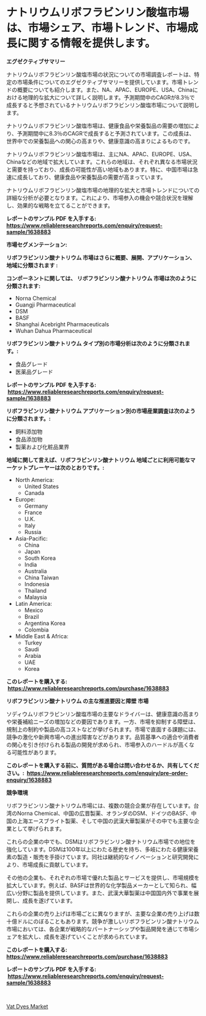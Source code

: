 <p><h1>ナトリウムリボフラビンリン酸塩市場は、市場シェア、市場トレンド、市場成長に関する情報を提供します。</h1></p><p><strong>エグゼクティブサマリー</strong></p>
<p><p>ナトリウムリボフラビンリン酸塩市場の状況についての市場調査レポートは、特定の市場条件についてのエグゼクティブサマリーを提供しています。市場トレンドの概要についても紹介します。また、NA、APAC、EUROPE、USA、Chinaにおける地理的な拡大について詳しく説明します。予測期間中のCAGRが8.3％で成長すると予想されているナトリウムリボフラビンリン酸塩市場について説明します。</p><p>ナトリウムリボフラビンリン酸塩市場は、健康食品や栄養製品の需要の増加により、予測期間中に8.3％のCAGRで成長すると予測されています。この成長は、世界中での栄養製品への関心の高まりや、健康意識の高まりによるものです。</p><p>ナトリウムリボフラビンリン酸塩市場は、主にNA、APAC、EUROPE、USA、Chinaなどの地域で拡大しています。これらの地域は、それぞれ異なる市場状況と需要を持っており、成長の可能性が高い地域もあります。特に、中国市場は急速に成長しており、健康食品や栄養製品の需要が高まっています。</p><p>ナトリウムリボフラビンリン酸塩市場の地理的な拡大と市場トレンドについての詳細な分析が必要となります。これにより、市場参入の機会や競合状況を理解し、効果的な戦略を立てることができます。</p></p>
<p><strong>レポートのサンプル PDF を入手する: <a href="https://www.reliableresearchreports.com/enquiry/request-sample/1638883">https://www.reliableresearchreports.com/enquiry/request-sample/1638883</a></strong></p>
<p><strong>市場セグメンテーション:</strong></p>
<p><strong> リボフラビンリン酸ナトリウム 市場はさらに概要、展開、アプリケーション、地域に分類されます :</strong></p>
<p><strong>コンポーネントに関しては、 リボフラビンリン酸ナトリウム 市場は次のように分類されます: &nbsp;</strong></p>
<p><ul><li>Norna Chemical</li><li>Guangji Pharmaceutical</li><li>DSM</li><li>BASF</li><li>Shanghai Acebright Pharmaceuticals</li><li>Wuhan Dahua Pharmaceutical</li></ul></p>
<p><strong> リボフラビンリン酸ナトリウム タイプ別の市場分析は次のように分類されます。:</strong></p>
<p><ul><li>食品グレード</li><li>医薬品グレード</li></ul></p>
<p><strong>レポートのサンプル PDF を入手する: &nbsp;<a href="https://www.reliableresearchreports.com/enquiry/request-sample/1638883">https://www.reliableresearchreports.com/enquiry/request-sample/1638883</a></strong></p>
<p><strong> リボフラビンリン酸ナトリウム アプリケーション別の市場産業調査は次のように分類されます。:</strong></p>
<p><ul><li>飼料添加物</li><li>食品添加物</li><li>製薬および化粧品業界</li></ul></p>
<p><strong>地域に関して言えば、リボフラビンリン酸ナトリウム 地域ごとに利用可能なマーケットプレーヤーは次のとおりです。:</strong></p>
<p><ul>
    <li>
        North America:
        <ul>
            <li>United States</li>
            <li>Canada</li>
        </ul>
    </li>
    <li>
        Europe:
        <ul>
            <li>Germany</li>
            <li>France</li>
            <li>U.K.</li>
            <li>Italy</li>
            <li>Russia</li>
        </ul>
    </li>
    <li>
        Asia-Pacific:
        <ul>
            <li>China</li>
            <li>Japan</li>
            <li>South Korea</li>
            <li>India</li>
            <li>Australia</li>
            <li>China Taiwan</li>
            <li>Indonesia</li>
            <li>Thailand</li>
            <li>Malaysia</li>
        </ul>
    </li>
    <li>
        Latin America:
        <ul>
            <li>Mexico</li>
            <li>Brazil</li>
            <li>Argentina Korea</li>
            <li>Colombia</li>
        </ul>
    </li>
    <li>
        Middle East & Africa:
        <ul>
            <li>Turkey</li>
            <li>Saudi</li>
            <li>Arabia</li>
            <li>UAE</li>
            <li>Korea</li>
        </ul>
    </li>
    </ul></p>
<p><strong>このレポートを購入する: &nbsp;<a href="https://www.reliableresearchreports.com/purchase/1638883">https://www.reliableresearchreports.com/purchase/1638883</a></strong></p>
<p><strong>リボフラビンリン酸ナトリウム の主な推進要因と障壁 市場</strong></p>
<p><p>ソディウムリボフラビンリン酸塩市場の主要なドライバーは、健康意識の高まりや栄養補給ニーズの増加などの要因であります。一方、市場を抑制する障壁は、規制上の制約や製品の高コストなどが挙げられます。市場で直面する課題には、競争の激化や新興市場への進出障害などがあります。品質基準への適合や消費者の関心を引き付けられる製品の開発が求められ、市場参入のハードルが高くなる可能性があります。</p></p>
<p><strong>このレポートを購入する前に、質問がある場合は問い合わせるか、共有してください。:&nbsp; <a href="https://www.reliableresearchreports.com/enquiry/pre-order-enquiry/1638883">https://www.reliableresearchreports.com/enquiry/pre-order-enquiry/1638883</a></strong></p>
<p><strong>競争環境</strong></p>
<p><p>リボフラビンリン酸ナトリウム市場には、複数の競合企業が存在しています。台湾のNorna Chemical、中国の広晋製薬、オランダのDSM、ドイツのBASF、中国の上海エースブライト製薬、そして中国の武漢大華製薬がその中でも主要な企業として挙げられます。</p><p>これらの企業の中でも、DSMはリボフラビンリン酸ナトリウム市場での地位を強化しています。DSMは100年以上にわたる歴史を持ち、多岐にわたる健康栄養素の製造・販売を手掛けています。同社は継続的なイノベーションと研究開発により、市場成長に貢献しています。</p><p>その他の企業も、それぞれの市場で優れた製品とサービスを提供し、市場規模を拡大しています。例えば、BASFは世界的な化学製品メーカーとして知られ、幅広い分野に製品を提供しています。また、武漢大華製薬は中国国内外で事業を展開し、成長を遂げています。</p><p>これらの企業の売り上げは市場ごとに異なりますが、主要な企業の売り上げは数十億ドルにのぼることもあります。競争が激しいリボフラビンリン酸ナトリウム市場においては、各企業が戦略的なパートナーシップや製品開発を通じて市場シェアを拡大し、成長を遂げていくことが求められています。</p></p>
<p><strong>このレポートを購入する: &nbsp; <a href="https://www.reliableresearchreports.com/purchase/1638883">https://www.reliableresearchreports.com/purchase/1638883</a></strong></p>
<p><strong>レポートのサンプル PDF を入手する: &nbsp;<a href="https://www.reliableresearchreports.com/enquiry/request-sample/1638883">https://www.reliableresearchreports.com/enquiry/request-sample/1638883</a></strong><strong></strong></p>
<p>&nbsp;</p>
<p><p><a href="https://noble-drawer-34c.notion.site/Vat-Dyes-Market-Offers-Provide-Insightful-Data-for-the-Time-Period-from-2024-to-2031-and-also-Provid-cb11b26e0ba141df833ac67390200712">Vat Dyes Market</a></p></p>